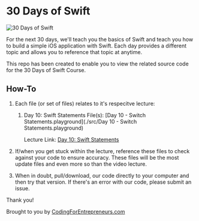 30 Days of Swift
=========

![30 Days of Swift](https://cfe-static.s3.amazonaws.com/media/30-days-swift/images/30DaysOfSwift.png)

For the next 30 days, we'll teach you the basics of Swift and teach you how to build a simple iOS application with Swift. Each day provides a different topic and allows you to reference that topic at anytime. 

This repo has been created to enable you to view the related source code for the 30 Days of Swift Course. 

## How-To
1. Each file (or set of files) relates to it's respecitve lecture:
	1. Day 10: Swift Statements
		File(s): [Day 10 - Switch Statements.playground](./src/Day 10 - Switch Statements.playground)

		Lecture Link: [Day 10: Swift Statements](https://codingforentrepreneurs.com/projects/30-days-swift/day-10-switch-statements/)

2. If/when you get stuck within the lecture, reference these files to check against your code to ensure accuracy. These files will be the most update files and even more so than the video lecture.

3. When in doubt, pull/download, our code directly to your computer and then try that version. If there's an error with our code, please submit an issue.

Thank you!

Brought to you by [CodingForEntrepreneurs.com](http://codingforentrepreneurs.com)
